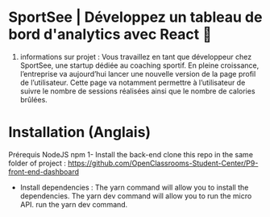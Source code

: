 # SportSee | Développez un tableau de bord d'analytics avec React 👋

1.  informations sur projet : 
 Vous travaillez en tant que développeur chez SportSee, une startup dédiée au coaching sportif. En pleine croissance, l’entreprise va aujourd’hui lancer une nouvelle version de la page profil de l’utilisateur. Cette page va notamment permettre à l’utilisateur de suivre le nombre de sessions réalisées ainsi que le nombre de calories brûlées.





# Installation (Anglais)
Prérequis
NodeJS 
npm
1- Install the back-end
clone this repo in the same folder of project : 
https://github.com/OpenClassrooms-Student-Center/P9-front-end-dashboard
 - Install dependencies : 
  The yarn command will allow you to install the dependencies.
The yarn dev command will allow you to run the micro API.
run the yarn dev command.
